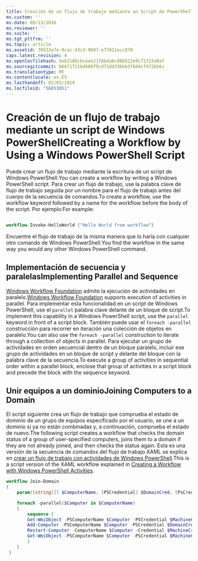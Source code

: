 ```yaml
---
title: Creación de un flujo de trabajo mediante un Script de PowerShell de Windows | Microsoft Docs
ms.custom: ''
ms.date: 09/13/2016
ms.reviewer: ''
ms.suite: ''
ms.tgt_pltfrm: ''
ms.topic: article
ms.assetid: 70532e7e-9cac-43c3-9687-e77011ecc878
caps.latest.revision: 4
ms.openlocfilehash: 5eb2186cbceee21f8b4a8c88b812e9c71f15e0af
ms.sourcegitcommit: b6871f21bd666f9cd71dd336bb3f844cf472b56c
ms.translationtype: MT
ms.contentlocale: es-ES
ms.lasthandoff: 02/03/2019
ms.locfileid: "56853051"
---
```

# <a name="creating-a-workflow-by-using-a-windows-powershell-script"></a><span data-ttu-id="ef5e3-102">Creación de un flujo de trabajo mediante un script de Windows PowerShell</span><span class="sxs-lookup"><span data-stu-id="ef5e3-102">Creating a Workflow by Using a Windows PowerShell Script</span></span>

<span data-ttu-id="ef5e3-103">Puede crear un flujo de trabajo mediante la escritura de un script de Windows PowerShell.</span><span class="sxs-lookup"><span data-stu-id="ef5e3-103">You can create a workflow by writing a Windows PowerShell script.</span></span> <span data-ttu-id="ef5e3-104">Para crear un flujo de trabajo, use la palabra clave de flujo de trabajo seguida por un nombre para el flujo de trabajo antes del cuerpo de la secuencia de comandos.</span><span class="sxs-lookup"><span data-stu-id="ef5e3-104">To create a workflow, use the workflow keyword followed by a name for the workflow before the body of the script.</span></span> <span data-ttu-id="ef5e3-105">Por ejemplo:</span><span class="sxs-lookup"><span data-stu-id="ef5e3-105">For example:</span></span>

```powershell

workflow Invoke-HelloWorld {"Hello World from workflow"}
```

<span data-ttu-id="ef5e3-106">Encuentre el flujo de trabajo de la misma manera que lo haría con cualquier otro comando de Windows PowerShell.</span><span class="sxs-lookup"><span data-stu-id="ef5e3-106">You find the workflow in the same way you would any other Windows PowerShell command.</span></span>

## <a name="implementing-parallel-and-sequence"></a><span data-ttu-id="ef5e3-107">Implementación de secuencia y paralelas</span><span class="sxs-lookup"><span data-stu-id="ef5e3-107">Implementing Parallel and Sequence</span></span>

<span data-ttu-id="ef5e3-108">[Windows Workflow Foundation](https://msdn.microsoft.com/en-us/library/ms735967.aspx) admite la ejecución de actividades en paralelo.</span><span class="sxs-lookup"><span data-stu-id="ef5e3-108">[Windows Workflow Foundation](https://msdn.microsoft.com/en-us/library/ms735967.aspx) supports execution of activities in parallel.</span></span> <span data-ttu-id="ef5e3-109">Para implementar esta funcionalidad en un script de Windows PowerShell, use el `parallel` palabra clave delante de un bloque de script.</span><span class="sxs-lookup"><span data-stu-id="ef5e3-109">To implement this capability in a Windows PowerShell script, use the `parallel` keyword in front of a script block.</span></span> <span data-ttu-id="ef5e3-110">También puede usar el `foreach -parallel` construcción para recorrer en iteración una colección de objetos en paralelo.</span><span class="sxs-lookup"><span data-stu-id="ef5e3-110">You can also use the `foreach -parallel` construction to iterate through a collection of objects in parallel.</span></span> <span data-ttu-id="ef5e3-111">Para ejecutar un grupo de actividades en orden secuencial dentro de un bloque paralelo, incluir ese grupo de actividades en un bloque de script y delante del bloque con la palabra clave de la secuencia.</span><span class="sxs-lookup"><span data-stu-id="ef5e3-111">To execute a group of activities in sequential order within a parallel block, enclose that group of activities in a script block and precede the block with the sequence keyword.</span></span>

## <a name="joining-computers-to-a-domain"></a><span data-ttu-id="ef5e3-112">Unir equipos a un dominio</span><span class="sxs-lookup"><span data-stu-id="ef5e3-112">Joining Computers to a Domain</span></span>

<span data-ttu-id="ef5e3-113">El script siguiente crea un flujo de trabajo que comprueba el estado de dominio de un grupo de equipos especificado por el usuario, se une a un dominio si ya no están combinadas y, a continuación, comprueba el estado de nuevo.</span><span class="sxs-lookup"><span data-stu-id="ef5e3-113">The following script creates a workflow that checks the domain status of a group of user-specified computers, joins them to a domain if they are not already joined, and then checks the status again.</span></span> <span data-ttu-id="ef5e3-114">Esta es una versión de la secuencia de comandos del flujo de trabajo XAML se explica en [crear un flujo de trabajo con actividades de Windows PowerShell](./creating-a-workflow-with-windows-powershell-activities.md).</span><span class="sxs-lookup"><span data-stu-id="ef5e3-114">This is a script version of the XAML workflow explained in [Creating a Workflow with Windows PowerShell Activities](./creating-a-workflow-with-windows-powershell-activities.md).</span></span>

```powershell
workflow Join-Domain
{
    param([string[]] $ComputerName, [PSCredential] $DomainCred, [PsCredential] $MachineCred)

    foreach -parallel($Computer in $ComputerName)
    {
        sequence {
        Get-WmiObject -PSComputerName $Computer -PSCredential $MachineCred
        Add-Computer -PSComputerName $Computer -PSCredential $DomainCred
        Restart-Computer -ComputerName $Computer -Credential $MachineCred -For PowerShell -Force -Wait -PSComputerName ""
        Get-WmiObject -PSComputerName $Computer -PSCredential $MachineCred
        }
    }
 }

```